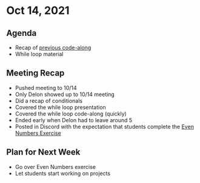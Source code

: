 # Oct 14, 2021
## Agenda
- Recap of [previous code-along](https://hylandtechclub.com/cs-101/Conditionals/ConditionalsCodeAlong.html)
- While loop material

## Meeting Recap
- Pushed meeting to 10/14
- Only Delon showed up to 10/14 meeting
- Did a recap of conditionals
- Covered the while loop presentation
- Covered the while loop code-along (quickly)
- Ended early when Delon had to leave around 5
- Posted in Discord with the expectation that students complete the [Even Numbers Exercise](https://hylandtechclub.com/cs-101/WhileLoops/EvenNumbersIndividualExercise.html)

## Plan for Next Week
- Go over Even Numbers exercise
- Let students start working on projects
